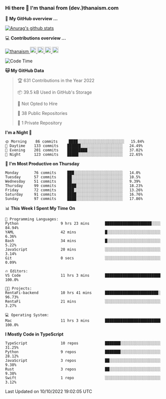 ### Hi there 👋 I'm thanai from (dev.)thanaism.com

<!-- バッジ関連 -->
<!--
メイン：https://shields.io/category/social
GitHub view：https://github.com/antonkomarev/github-profile-views-counter
Qiita contributions：https://qiita.com/mikkame/items/f2c60d9caf8a8e38ec50
 -->

🍎 **My GitHub overview ...**

<!-- GitHubトロフィー -->
<!--
https://github.com/ryo-ma/github-profile-trophy
 -->

<!-- [![trophy](https://github-profile-trophy.vercel.app/?username=thanaism)](https://github.com/thanaism/thanaism) -->

<!-- GitHubステータス -->
<!--
https://github.com/anuraghazra/github-readme-stats
 -->

[![Anurag's github stats](https://github-readme-stats.vercel.app/api?username=thanaism&count_private=true&show_icons=true)](https://github.com/thanaism/thanaism)

<!-- [![ReadMe Card](https://github-readme-stats.vercel.app/api/pin/?username=thanaism&repo=thanaism)](https://github.com/thanaism/thanaism) -->

<!-- Skill icons -->
<!--
https://rahuldkjain.github.io/gh-profile-readme-generator/
 -->

💻 **Contributions overview ...**

<p align="left">

  <a href="https://github.com/thanaism/thanaism/">
    <img src="https://komarev.com/ghpvc/?username=thanaism" alt="thanaism" />
  </a>
  <a href="http://twitter.com/okinawa__noodle">
    <img height="20" src="https://img.shields.io/twitter/follow/okinawa__noodle?label=Twitter&logo=twitter&style=flat" />
  </a>
  <a href="https://github.com/thanaism">
    <img height="20" src="https://img.shields.io/github/followers/thanaism?label=follow&logo=github&style=flat" />
  </a>
  <!-- <a href="https://www.reddit.com/user/thanaism">
    <img height="20" src="https://img.shields.io/reddit/user-karma/combined/thanaism?label=Reddit&logo=reddit&style=flat" />
  </a>
  <a href="https://stackoverflow.com/users/5720201/thanaism">
    <img height="20" src="https://img.shields.io/stackexchange/stackoverflow/r/5720201?label=StackOverflow&logo=stack-overflow&style=flat" /> -->
  </a>
  <a href="http://qiita.com/thanai">
    <img height="20" src="https://qiita-badge.apiapi.app/s/thanai/posts.svg" />
  </a>
  <//qiita.com/thanai">
    <img height="20" src="https://qiita-badge.apiapi.app/s/thanai/contributions.svg" />
  </a>
</p>

<!--START_SECTION:waka-->
![Code Time](http://img.shields.io/badge/Code%20Time-1%2C043%20hrs%2029%20mins-blue)

**🐱 My GitHub Data** 

> 🏆 631 Contributions in the Year 2022
 > 
> 📦 39.5 kB Used in GitHub's Storage 
 > 
> 🚫 Not Opted to Hire
 > 
> 📜 38 Public Repositories 
 > 
> 🔑 1 Private Repository 
 > 
**I'm a Night 🦉** 

```text
🌞 Morning    86 commits     ████░░░░░░░░░░░░░░░░░░░░░   15.84% 
🌆 Daytime    133 commits    ██████░░░░░░░░░░░░░░░░░░░   24.49% 
🌃 Evening    201 commits    █████████░░░░░░░░░░░░░░░░   37.02% 
🌙 Night      123 commits    █████░░░░░░░░░░░░░░░░░░░░   22.65%

```
📅 **I'm Most Productive on Thursday** 

```text
Monday       76 commits     ███░░░░░░░░░░░░░░░░░░░░░░   14.0% 
Tuesday      57 commits     ██░░░░░░░░░░░░░░░░░░░░░░░   10.5% 
Wednesday    51 commits     ██░░░░░░░░░░░░░░░░░░░░░░░   9.39% 
Thursday     99 commits     ████░░░░░░░░░░░░░░░░░░░░░   18.23% 
Friday       72 commits     ███░░░░░░░░░░░░░░░░░░░░░░   13.26% 
Saturday     91 commits     ████░░░░░░░░░░░░░░░░░░░░░   16.76% 
Sunday       97 commits     ████░░░░░░░░░░░░░░░░░░░░░   17.86%

```


📊 **This Week I Spent My Time On** 

```text
💬 Programming Languages: 
Python                   9 hrs 23 mins       █████████████████████░░░░   84.94% 
YAML                     42 mins             █░░░░░░░░░░░░░░░░░░░░░░░░   6.36% 
Bash                     34 mins             █░░░░░░░░░░░░░░░░░░░░░░░░   5.22% 
JavaScript               20 mins             ░░░░░░░░░░░░░░░░░░░░░░░░░   3.14% 
Git                      0 secs              ░░░░░░░░░░░░░░░░░░░░░░░░░   0.09%

🔥 Editors: 
VS Code                  11 hrs 3 mins       █████████████████████████   100.0%

🐱‍💻 Projects: 
RentaFi-backend          10 hrs 41 mins      ████████████████████████░   96.73% 
RentaFi                  21 mins             ░░░░░░░░░░░░░░░░░░░░░░░░░   3.27%

💻 Operating System: 
Mac                      11 hrs 3 mins       █████████████████████████   100.0%

```

**I Mostly Code in TypeScript** 

```text
TypeScript               10 repos            ███████░░░░░░░░░░░░░░░░░░   31.25% 
Python                   9 repos             ███████░░░░░░░░░░░░░░░░░░   28.12% 
JavaScript               3 repos             ██░░░░░░░░░░░░░░░░░░░░░░░   9.38% 
Rust                     3 repos             ██░░░░░░░░░░░░░░░░░░░░░░░   9.38% 
Swift                    1 repo              ░░░░░░░░░░░░░░░░░░░░░░░░░   3.12%

```



 Last Updated on 10/10/2022 19:02:05 UTC
<!--END_SECTION:waka-->
